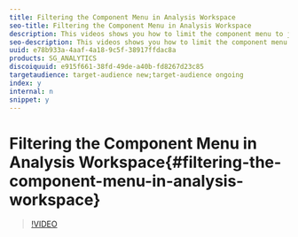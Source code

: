 ```yaml
---
title: Filtering the Component Menu in Analysis Workspace
seo-title: Filtering the Component Menu in Analysis Workspace
description: This videos shows you how to limit the component menu to just those items that you need for your analysis.
seo-description: This videos shows you how to limit the component menu to just those items that you need for your analysis.
uuid: e78b933a-4aaf-4a18-9c5f-38917ffdac8a
products: SG_ANALYTICS
discoiquuid: e915f661-38fd-49de-a40b-fd8267d23c85
targetaudience: target-audience new;target-audience ongoing
index: y
internal: n
snippet: y
---
```


# Filtering the Component Menu in Analysis Workspace{#filtering-the-component-menu-in-analysis-workspace}

>[!VIDEO](https://video.tv.adobe.com/v/23964/?quality=12)

